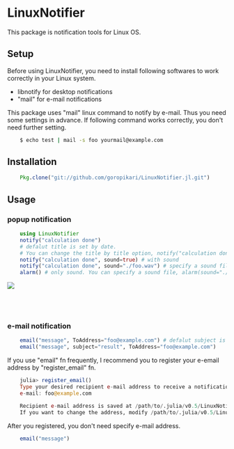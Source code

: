 # LinuxNotifier

This package is notification tools for Linux OS.

## Setup
Before using LinuxNotifier, you need to install following softwares to work correctly in your Linux system.
- libnotify for desktop notifications
- "mail" for e-mail notifications

This package uses "mail" linux command to notify by e-mail. Thus you need some settings in advance.
If following command works correctly, you don't need further setting.
```bash
	$ echo test | mail -s foo yourmail@example.com
```

## Installation
```Julia
	Pkg.clone("git://github.com/goropikari/LinuxNotifier.jl.git")
```

## Usage
### popup notification
```Julia
	using LinuxNotifier
	notify("calculation done")
	# defalut title is set by date.
	# You can change the title by title option, notify("calculation done", title="foofoo")
	notify("calculation done", sound=true) # with sound
	notify("calculation done", sound="./foo.wav") # specify a sound file
	alarm() # only sound. You can specify a sound file, alarm(sound="./foo.wav")
```
<img src="./src/popup.png" align="left"  />


<br><br><br><br>
### e-mail notification
```Julia
	email("message", ToAddress="foo@example.com") # defalut subject is set by date.
	email("message", subject="result", ToAddress="foo@example.com")
```


If you use "email" fn frequently, I recommend you to register your e-email address by "register_email" fn.
```Julia
	julia> register_email()
	Type your desired recipient e-mail address to receive a notification.
	e-mail: foo@example.com

	Recipient e-mail address is saved at /path/to/.julia/v0.5/LinuxNotifier/email/address.txt.
	If you want to change the address, modify /path/to/.julia/v0.5/LinuxNotifier/email/address.txt directly or execute register_email() again
```

After you registered, you don't need specify e-mail address.
```Julia
	email("message")
```
